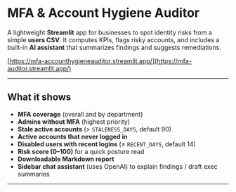 # MFA & Account Hygiene Auditor

A lightweight **Streamlit** app for businesses to spot identity risks from a simple **users CSV**. It computes KPIs, flags risky accounts, and includes a built-in **AI assistant** that summarizes findings and suggests remediations.

[https://mfa-accounthygieneauditor.streamlit.app/](https://mfa-auditor.streamlit.app/)

---

## What it shows
- **MFA coverage** (overall and by department)
- **Admins without MFA** (highest priority)
- **Stale active accounts** (> `STALENESS_DAYS`, default 90)
- **Active accounts that never logged in**
- **Disabled users with recent logins** (≤ `RECENT_DAYS`, default 14)
- **Risk score (0–100)** for a quick posture read
- **Downloadable Markdown report**
- **Sidebar chat assistant** (uses OpenAI) to explain findings / draft exec summaries

---


